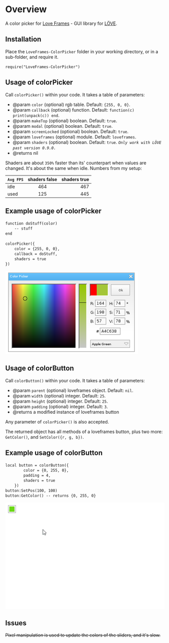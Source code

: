 # Overview
A color picker for [Love Frames](https://github.com/NikolaiResokav/LoveFrames) - GUI library for [LÖVE](http://www.love2d.org).

## Installation
Place the ``LoveFrames-ColorPicker`` folder in your working directory, or in a sub-folder, and require it.

	require("LoveFrames-ColorPicker")


## Usage of colorPicker
Call ``colorPicker()`` within your code. It takes a table of parameters:

* @param ``color`` (optional) rgb table. Default: ``{255, 0, 0}``.
* @param ``callback`` (optional) function. Default: ``function(c) print(unpack(c)) end``.
* @param ``makeTop`` (optional) boolean. Default: ``true``.
* @param ``modal`` (optional) boolean. Default: ``true``.
* @param ``screenLocked`` (optional) boolean. Default: ``true``.
* @param ``loveframes`` (optional) module. Default: ``loveframes``.
* @param ``shaders`` (optional) boolean. Default: ``true``. *``Only work with LÖVE past version 0.9.0.``*
* @returns nil

Shaders are about ``350%`` faster than its' counterpart when values are changed. It's about the same when idle. Numbers from my setup:

| ``Avg FPS`` | shaders false | shaders true |
| ----------- |:-------------:|-------------:|
| idle        |           464 |          467 |
| used        |           125 |          445 |


## Example usage of colorPicker
	function doStuff(color)
		-- stuff
	end

	colorPicker({
		color = {255, 0, 0},
		callback = doStuff,
		shaders = true
	})

![Screenshot](colorPicker.png)


## Usage of colorButton
Call ``colorButton()`` within your code. It takes a table of parameters:

* @param ``parent`` (optional) loveframes object. Default: ``nil``.
* @param ``width`` (optional) integer. Default: ``25``.
* @param ``height`` (optional) integer. Default: ``25``.
* @param ``padding`` (optional) integer. Default: ``3``.
* @returns a modified instance of loveframes button

Any parameter of ``colorPicker()`` is also accepted.

The returned object has all methods of a loveframes button, plus two more: ``GetColor()``, and ``SetColor({r, g, b})``.

## Example usage of colorButton
	local button = colorButton({
			color = {0, 255, 0},
			padding = 4,
			shaders = true
		})
	button:SetPos(100, 100)
	button:GetColor() -- returns {0, 255, 0}

![Screenshot](colorButton.gif)


## Issues
~~Pixel manipulation is used to update the colors of the sliders, and it's slow.~~